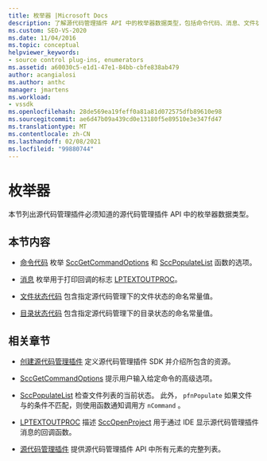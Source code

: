```yaml
---
title: 枚举器 |Microsoft Docs
description: 了解源代码管理插件 API 中的枚举器数据类型，包括命令代码、消息、文件状态代码和目录状态代码。
ms.custom: SEO-VS-2020
ms.date: 11/04/2016
ms.topic: conceptual
helpviewer_keywords:
- source control plug-ins, enumerators
ms.assetid: a60030c5-e1d1-47e1-84bb-cbfe838ab479
author: acangialosi
ms.author: anthc
manager: jmartens
ms.workload:
- vssdk
ms.openlocfilehash: 28de569ea19feff0a81a81d072575dfb89610e98
ms.sourcegitcommit: ae6d47b09a439cd0e13180f5e89510e3e347fd47
ms.translationtype: MT
ms.contentlocale: zh-CN
ms.lasthandoff: 02/08/2021
ms.locfileid: "99880744"
---
```

# <a name="enumerators"></a>枚举器
本节列出源代码管理插件必须知道的源代码管理插件 API 中的枚举器数据类型。

## <a name="in-this-section"></a>本节内容
- [命令代码](../extensibility/command-code-enumerator.md) 枚举 [SccGetCommandOptions](../extensibility/sccgetcommandoptions-function.md) 和 [SccPopulateList](../extensibility/sccpopulatelist-function.md) 函数的选项。

- [消息](../extensibility/message-enumerator.md) 枚举用于打印回调的标志 [LPTEXTOUTPROC](../extensibility/lptextoutproc.md)。

- [文件状态代码](../extensibility/file-status-code-enumerator.md) 包含指定源代码管理下的文件状态的命名常量值。

- [目录状态代码](../extensibility/directory-status-code-enumerator.md) 包含指定源代码管理下的目录状态的命名常量值。

## <a name="related-sections"></a>相关章节
- [创建源代码管理插件](../extensibility/internals/creating-a-source-control-plug-in.md) 定义源代码管理插件 SDK 并介绍所包含的资源。

- [SccGetCommandOptions](../extensibility/sccgetcommandoptions-function.md) 提示用户输入给定命令的高级选项。

- [SccPopulateList](../extensibility/sccpopulatelist-function.md) 检查文件列表的当前状态。 此外， `pfnPopulate` 如果文件与的条件不匹配，则使用函数通知调用方 `nCommand` 。

- [LPTEXTOUTPROC](../extensibility/lptextoutproc.md) 描述 [SccOpenProject](../extensibility/sccopenproject-function.md) 用于通过 IDE 显示源代码管理插件消息的回调函数。

- [源代码管理插件](../extensibility/source-control-plug-ins.md) 提供源代码管理插件 API 中所有元素的完整列表。
